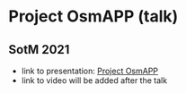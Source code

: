 # Project OsmAPP (talk)
## SotM 2021

- link to presentation: [Project OsmAPP](https://docs.google.com/presentation/d/1NCuDQGygWAPyZ1rELDVq3tt56Vv2kp9USNi3YgvO9os/edit#)
- link to video will be added after the talk

